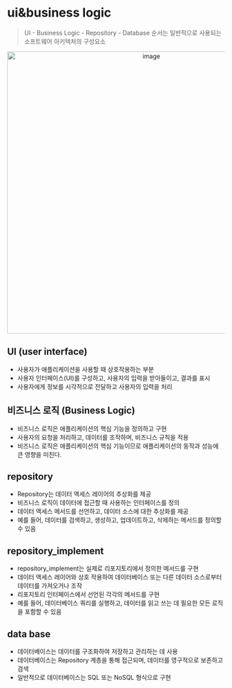 # ui&business logic
> UI - Business Logic - Repository - Database 순서는 일반적으로 사용되는 소프트웨어 아키텍처의 구성요소
<div align="center">
<img width="652" alt="image" src="https://github.com/yujiyeong/TIL/assets/149862753/ec171339-ac8c-4087-b4ec-fe31985300ec">
</div>

## UI (user interface)
- 사용자가 애플리케이션을 사용할 때 상호작용하는 부분
- 사용자 인터페이스(UI)를 구성하고, 사용자의 입력을 받아들이고, 결과를 표시
- 사용자에게 정보를 시각적으로 전달하고 사용자의 입력을 처리

## 비즈니스 로직 (Business Logic)
- 비즈니스 로직은 애플리케이션의 핵심 기능을 정의하고 구현
- 사용자의 요청을 처리하고, 데이터를 조작하며, 비즈니스 규칙을 적용
- 비즈니스 로직은 애플리케이션의 핵심 기능이므로 애플리케이션의 동작과 성능에 큰 영향을 미친다.

## repository
- Repository는 데이터 액세스 레이어의 추상화를 제공
- 비즈니스 로직이 데이터에 접근할 때 사용하는 인터페이스를 정의
- 데이터 액세스 메서드를 선언하고, 데이터 소스에 대한 추상화를 제공
- 예를 들어, 데이터를 검색하고, 생성하고, 업데이트하고, 삭제하는 메서드를 정의할 수 있음

## repository_implement
- repository_implement는 실제로 리포지토리에서 정의한 메서드를 구현
- 데이터 액세스 레이어와 상호 작용하여 데이터베이스 또는 다른 데이터 소스로부터 데이터를 가져오거나 조작
- 리포지토리 인터페이스에서 선언된 각각의 메서드를 구현
- 예를 들어, 데이터베이스 쿼리를 실행하고, 데이터를 읽고 쓰는 데 필요한 모든 로직을 포함할 수 있음

## data base
- 데이터베이스는 데이터를 구조화하여 저장하고 관리하는 데 사용
- 데이터베이스는 Repository 계층을 통해 접근되며, 데이터를 영구적으로 보존하고 검색
- 일반적으로 데이터베이스는 SQL 또는 NoSQL 형식으로 구현




